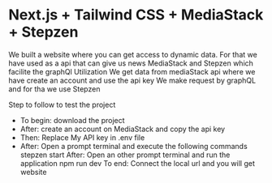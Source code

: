 # Next.js + Tailwind CSS + MediaStack + Stepzen
We built a website where you can get access to dynamic data. For that we have used as  a api that can give us news MediaStack and Stepzen which facilite the graphQl Utilization
We get data from mediaStack api where we have create an account and use the api key
We make request by graphQL and for tha we use Stepzen

Step to follow to test the project
* To begin: download the project
* After: create an account on MediaStack and copy the api key
* Then: Replace My API key in .env file
* After: Open a prompt terminal and execute the following commands
  stepzen start
After: Open an other prompt terminal and run the application
  npm run dev
To end: Connect the local url and you will get website




